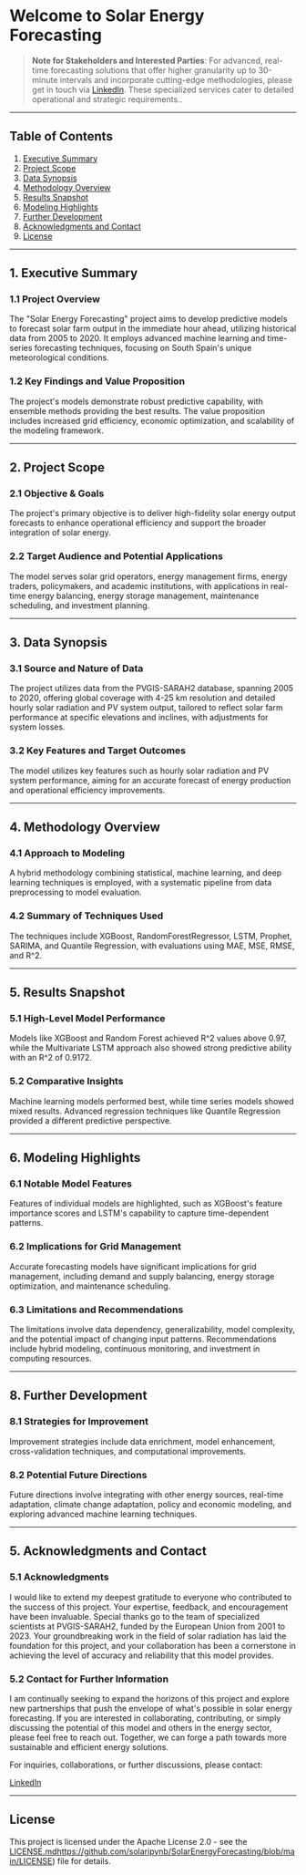 # Welcome to Solar Energy Forecasting

> **Note for Stakeholders and Interested Parties**:
For advanced, real-time forecasting solutions that offer higher granularity up to 30-minute intervals and incorporate cutting-edge methodologies, please get in touch via [LinkedIn](https://www.linkedin.com/in/sergiodavidescobar). These specialized services cater to detailed operational and strategic requirements..

---

## Table of Contents
1. [Executive Summary](#introduction)
2. [Project Scope](#scope)
3. [Data Synopsis](#data)
4. [Methodology Overview](#methodology)
5. [Results Snapshot](#results)
6. [Modeling Highlights](#modeling)
7. [Further Development](#development)
8. [Acknowledgments and Contact](#acknowledgments-and-contact)
9. [License](#license)

---

## <a name="introduction"></a>1. Executive Summary

### 1.1 Project Overview

The "Solar Energy Forecasting" project aims to develop predictive models to forecast solar farm output in the immediate hour ahead, utilizing historical data from 2005 to 2020. It employs advanced machine learning and time-series forecasting techniques, focusing on South Spain's unique meteorological conditions.

### 1.2 Key Findings and Value Proposition

The project's models demonstrate robust predictive capability, with ensemble methods providing the best results. The value proposition includes increased grid efficiency, economic optimization, and scalability of the modeling framework.

---

## <a name="scope"></a>2. Project Scope

### 2.1 Objective & Goals

The project's primary objective is to deliver high-fidelity solar energy output forecasts to enhance operational efficiency and support the broader integration of solar energy.
    
### 2.2 Target Audience and Potential Applications

The model serves solar grid operators, energy management firms, energy traders, policymakers, and academic institutions, with applications in real-time energy balancing, energy storage management, maintenance scheduling, and investment planning.

---

## <a name="data"></a>3. Data Synopsis

### 3.1 Source and Nature of Data

The project utilizes data from the PVGIS-SARAH2 database, spanning 2005 to 2020, offering global coverage with 4-25 km resolution and detailed hourly solar radiation and PV system output, tailored to reflect solar farm performance at specific elevations and inclines, with adjustments for system losses.

### 3.2 Key Features and Target Outcomes

The model utilizes key features such as hourly solar radiation and PV system performance, aiming for an accurate forecast of energy production and operational efficiency improvements.
   
---

## <a name="methodology"></a>4. Methodology Overview

### 4.1 Approach to Modeling

A hybrid methodology combining statistical, machine learning, and deep learning techniques is employed, with a systematic pipeline from data preprocessing to model evaluation.

### 4.2 Summary of Techniques Used

The techniques include XGBoost, RandomForestRegressor, LSTM, Prophet, SARIMA, and Quantile Regression, with evaluations using MAE, MSE, RMSE, and R^2.

---

## <a name="results"></a>5. Results Snapshot

### 5.1 High-Level Model Performance

Models like XGBoost and Random Forest achieved R^2 values above 0.97, while the Multivariate LSTM approach also showed strong predictive ability with an R^2 of 0.9172.

### 5.2 Comparative Insights

Machine learning models performed best, while time series models showed mixed results. Advanced regression techniques like Quantile Regression provided a different predictive perspective.

---

## <a name="modeling"></a>6. Modeling Highlights

### 6.1 Notable Model Features

Features of individual models are highlighted, such as XGBoost's feature importance scores and LSTM's capability to capture time-dependent patterns.

### 6.2 Implications for Grid Management

Accurate forecasting models have significant implications for grid management, including demand and supply balancing, energy storage optimization, and maintenance scheduling.

### 6.3 Limitations and Recommendations

The limitations involve data dependency, generalizability, model complexity, and the potential impact of changing input patterns. Recommendations include hybrid modeling, continuous monitoring, and investment in computing resources.

---

## <a name="development"></a>8. Further Development

### 8.1 Strategies for Improvement

Improvement strategies include data enrichment, model enhancement, cross-validation techniques, and computational improvements.

### 8.2 Potential Future Directions

Future directions involve integrating with other energy sources, real-time adaptation, climate change adaptation, policy and economic modeling, and exploring advanced machine learning techniques.

---

## <a name="acknowledgments-and-contact"></a>5. Acknowledgments and Contact

### 5.1 Acknowledgments

I would like to extend my deepest gratitude to everyone who contributed to the success of this project. Your expertise, feedback, and encouragement have been invaluable.
Special thanks go to the team of specialized scientists at PVGIS-SARAH2, funded by the European Union from 2001 to 2023. Your groundbreaking work in the field of solar radiation has laid the foundation for this project, and your collaboration has been a cornerstone in achieving the level of accuracy and reliability that this model provides.

### 5.2 Contact for Further Information

I am continually seeking to expand the horizons of this project and explore new partnerships that push the envelope of what's possible in solar energy forecasting. If you are interested in collaborating, contributing, or simply discussing the potential of this model and others in the energy sector, please feel free to reach out. Together, we can forge a path towards more sustainable and efficient energy solutions.

For inquiries, collaborations, or further discussions, please contact:

[LinkedIn](https://www.linkedin.com/in/sergiodavidescobar)

---

## License

This project is licensed under the Apache License 2.0 - see the [LICENSE.md](https://github.com/solaripynb/SolarEnergyForecasting/blob/main/LICENSE)https://github.com/solaripynb/SolarEnergyForecasting/blob/main/LICENSE) file for details.
